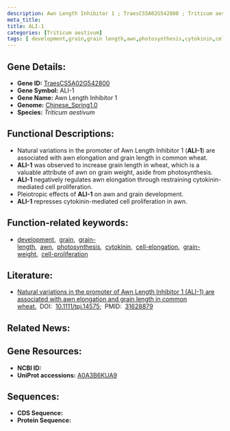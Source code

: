 ```yaml
---
description: Awn Length Inhibitor 1 ; TraesCS5A02G542800 ; Triticum aestivum
meta_title:
title: ALI-1
categories: [Triticum aestivum]
tags: [ development,grain,grain length,awn,photosynthesis,cytokinin,cell elongation,grain weight,cell proliferation ]
---
```


## Gene Details:
- **Gene ID:**	[TraesCS5A02G542800](https://ensembl.gramene.org/Triticum_aestivum/Gene/Summary?g=TraesCS5A02G542800)
- **Gene Symbol:** ALI-1
- **Gene Name:** Awn Length Inhibitor 1
- **Genome:** [Chinese_Spring1.0](https://ensembl.gramene.org/Triticum_aestivum/Info/Index)
- **Species:** *Triticum aestivum*

## Functional Descriptions:
   - Natural variations in the promoter of Awn Length Inhibitor 1 (**ALI-1**) are associated with awn elongation and grain length in common wheat.
   - **ALI-1** was observed to increase grain length in wheat, which is a valuable attribute of awn on grain weight, aside from photosynthesis.
   - **ALI-1** negatively regulates awn elongation through restraining cytokinin-mediated cell proliferation.
   - Pleiotropic effects of **ALI-1** on awn and grain development.
   - **ALI-1** represses cytokinin-mediated cell proliferation in awn.

## Function-related keywords:
   - [development](/tags/development/),&nbsp;&nbsp;[grain](/tags/grain/),&nbsp;&nbsp;[grain-length](/tags/grain-length/),&nbsp;&nbsp;[awn](/tags/awn/),&nbsp;&nbsp;[photosynthesis](/tags/photosynthesis/),&nbsp;&nbsp;[cytokinin](/tags/cytokinin/),&nbsp;&nbsp;[cell-elongation](/tags/cell-elongation/),&nbsp;&nbsp;[grain-weight](/tags/grain-weight/),&nbsp;&nbsp;[cell-proliferation](/tags/cell-proliferation/)

## Literature:
   - [Natural variations in the promoter of Awn Length Inhibitor 1 (ALI-1) are associated with awn elongation and grain length in common wheat.]( https://onlinelibrary.wiley.com/doi/10.1111/tpj.14575)&nbsp;&nbsp;DOI:&nbsp;&nbsp;[10.1111/tpj.14575](https://onlinelibrary.wiley.com/doi/10.1111/tpj.14575);&nbsp;&nbsp;PMID:&nbsp;&nbsp;[31628879](https://pubmed.ncbi.nlm.nih.gov/31628879/)

## Related News:

## Gene Resources:
- **NCBI ID:**  [](https://www.ncbi.nlm.nih.gov/gene/?term=)
- **UniProt accessions:** [A0A3B6KUA9](https://www.uniprot.org/uniprotkb/A0A3B6KUA9/entry)



## Sequences:
- **CDS Sequence:**
- **Protein Sequence:**
